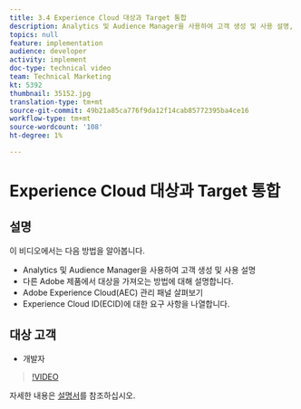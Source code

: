 ```yaml
---
title: 3.4 Experience Cloud 대상과 Target 통합
description: Analytics 및 Audience Manager을 사용하여 고객 생성 및 사용 설명, 다른 Adobe 제품에서 대상을 가져오는 방법 설명, Adobe Experience Cloud(AEC) 관리 패널, Experience Cloud ID(ECID)에 대한 요구 사항 목록 지정
topics: null
feature: implementation
audience: developer
activity: implement
doc-type: technical video
team: Technical Marketing
kt: 5392
thumbnail: 35152.jpg
translation-type: tm+mt
source-git-commit: 49b21a85ca776f9da12f14cab85772395ba4ce16
workflow-type: tm+mt
source-wordcount: '108'
ht-degree: 1%

---
```



# Experience Cloud 대상과 Target 통합

## 설명

이 비디오에서는 다음 방법을 알아봅니다.

* Analytics 및 Audience Manager을 사용하여 고객 생성 및 사용 설명
* 다른 Adobe 제품에서 대상을 가져오는 방법에 대해 설명합니다.
* Adobe Experience Cloud(AEC) 관리 패널 살펴보기
* Experience Cloud ID(ECID)에 대한 요구 사항을 나열합니다.

## 대상 고객

* 개발자

>[!VIDEO](https://video.tv.adobe.com/v/35152/?quality=12)

자세한 내용은 [설명서](https://docs.adobe.com/content/help/en/target/using/integrate/mmp.html)를 참조하십시오.
